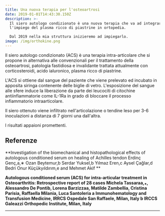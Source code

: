 ```yaml
---
title: Una nuova terapia per l'osteoartrosi
date: 2019-01-01T14:43:30.150Z
description: >-
  Il siero autologo condizionato è una nuova terapia che va ad integrare
  l'impiego del plasma ricco di piastrine in ortopedia.

  Dal 2019 nella mia struttura inizieremo ad impiegarlo.
image: /img/orthokine.png
---
```

Il siero autologo condizionato (ACS) è una terapia intra-articolare che si propone in alternativa alle convenzionali per il trattamento della osteoartrosi, patologia fastidiosa e invalidante trattata attualmente con corticosteroidi, acido ialuronico, plasma ricco di piastrine.

L'ACS si ottiene dal sangue del paziente che viene prelevato ed incubato in apposita siringa contenente delle biglie di vetro. L'esposizione del sangue alle sfere induce la liberazione da parte dei leucociti  di citochine antiinfiammatorie come IL-1Ra in grado di bloccare il processo infiammatorio intraarticolare.

Il siero ottenuto viene infiltrato nell'articolazione o tendine leso per 3-6 inoculazioni a distanza di 7 giorni una dall'altra.

I risultati appaioni promettenti.

## Referenze

**Investigation of the biomechanical and histopathological effects of autologous conditioned serum on healing of Achilles tendon Erdinç Genç,a,∗ Ozan Beytemur,b Serdar Yuksel,b Yılmaz Eren,c Aysel Çağlar,d Bedri Onur Küçükyıldırım,e and Mehmet Akif **

**Autologous conditioned serum (ACS) for intra-articular treatment in Osteoarthritis: Retrospective report of 28 cases  Michela Tassaraa,⁎, Alessandro De Pontib, Lorena Barzizzaa, Matilde Zambellia, Cristina Parisia, Raffaella Milania, Luca Santoleriaa Immunohematology and Transfusion Medicine, IRRCS Ospedale San Raffaele, Milan, Italy b IRCCS Galeazzi Orthopedic Institute, Milan, Italy**

****

